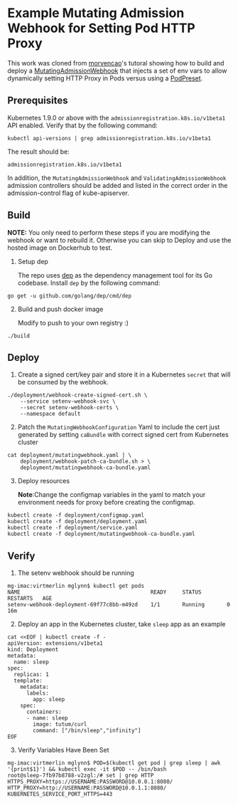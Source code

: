 # Example Mutating Admission Webhook for Setting Pod HTTP Proxy

This work was cloned from [morvencao](https://github.com/morvencao/kube-mutating-webhook-tutorial)'s tutoral showing how to build and deploy a [MutatingAdmissionWebhook](https://kubernetes.io/docs/admin/admission-controllers/#mutatingadmissionwebhook-beta-in-19) that injects a set of env vars to allow dynamically setting HTTP Proxy in Pods versus using a [PodPreset](https://kubernetes.io/docs/concepts/workloads/pods/podpreset/).

## Prerequisites

Kubernetes 1.9.0 or above with the `admissionregistration.k8s.io/v1beta1` API enabled. Verify that by the following command:
```
kubectl api-versions | grep admissionregistration.k8s.io/v1beta1
```
The result should be:
```
admissionregistration.k8s.io/v1beta1
```

In addition, the `MutatingAdmissionWebhook` and `ValidatingAdmissionWebhook` admission controllers should be added and listed in the correct order in the admission-control flag of kube-apiserver.

## Build

**NOTE:**  You only need to perform these steps if you are modifying the webhook or want to rebuild it.  Otherwise you can skip to Deploy and use the hosted image on Dockerhub to test.

1. Setup dep

   The repo uses [dep](https://github.com/golang/dep) as the dependency management tool for its Go codebase. Install `dep` by the following command:

```
go get -u github.com/golang/dep/cmd/dep
```

2. Build and push docker image

   Modify to push to your own registry :)

```
./build
```

## Deploy

1. Create a signed cert/key pair and store it in a Kubernetes `secret` that will be consumed by the webhook.

```
./deployment/webhook-create-signed-cert.sh \
    --service setenv-webhook-svc \
    --secret setenv-webhook-certs \
    --namespace default
```

2. Patch the `MutatingWebhookConfiguration` Yaml to include the cert just generated by setting `caBundle` with correct signed cert from Kubernetes cluster

```
cat deployment/mutatingwebhook.yaml | \
    deployment/webhook-patch-ca-bundle.sh > \
    deployment/mutatingwebhook-ca-bundle.yaml
```

3. Deploy resources

     **Note**:Change the configmap variables in the yaml to match your environment needs for proxy before creating the configmap.

```
kubectl create -f deployment/configmap.yaml
kubectl create -f deployment/deployment.yaml
kubectl create -f deployment/service.yaml
kubectl create -f deployment/mutatingwebhook-ca-bundle.yaml
```

## Verify

1. The setenv webhook should be running

```
mg-imac:virtmerlin mglynn$ kubectl get pods
NAME                                         READY     STATUS        RESTARTS   AGE
setenv-webhook-deployment-69f77c8bb-m49zd    1/1       Running       0          16m
```

2. Deploy an app in the Kubernetes cluster, take `sleep` app as an example

```
cat <<EOF | kubectl create -f -
apiVersion: extensions/v1beta1
kind: Deployment
metadata:
  name: sleep
spec:
  replicas: 1
  template:
    metadata:
      labels:
        app: sleep
    spec:
      containers:
      - name: sleep
        image: tutum/curl
        command: ["/bin/sleep","infinity"]
EOF
```

3. Verify Variables Have Been Set

```
mg-imac:virtmerlin mglynn$ POD=$(kubectl get pod | grep sleep | awk '{print$1}') && kubectl exec -it $POD -- /bin/bash
root@sleep-7fb97b8788-v2zgl:/# set | grep HTTP
HTTPS_PROXY=https://USERNAME:PASSWORD@10.0.0.1:8080/
HTTP_PROXY=http://USERNAME:PASSWORD@10.0.1.1:8080/
KUBERNETES_SERVICE_PORT_HTTPS=443
```
